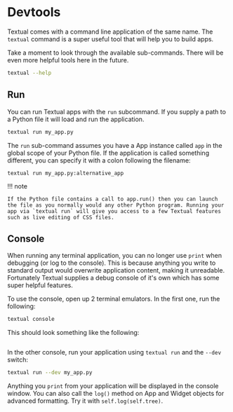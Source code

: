 # Devtools

Textual comes with a command line application of the same name. The `textual` command is a super useful tool that will help you to build apps.

Take a moment to look through the available sub-commands. There will be even more helpful tools here in the future.

```bash
textual --help
```

## Run

You can run Textual apps with the `run` subcommand. If you supply a path to a Python file it will load and run the application.

```bash
textual run my_app.py
```

The `run` sub-command assumes you have a App instance called `app` in the global scope of your Python file. If the application is called something different, you can specify it with a colon following the filename:

```
textual run my_app.py:alternative_app
```

!!! note

    If the Python file contains a call to app.run() then you can launch the file as you normally would any other Python program. Running your app via `textual run` will give you access to a few Textual features such as live editing of CSS files.

## Console

When running any terminal application, you can no longer use `print` when debugging (or log to the console). This is because anything you write to standard output would overwrite application content, making it unreadable. Fortunately Textual supplies a debug console of it's own which has some super helpful features.

To use the console, open up 2 terminal emulators. In the first one, run the following:

```bash
textual console
```

This should look something like the following:

```{.textual title="textual console" path="docs/examples/getting_started/console.py", press="_,_"}
```

In the other console, run your application using `textual run` and the `--dev` switch:

```bash
textual run --dev my_app.py
```

Anything you `print` from your application will be displayed in the console window. You can also call the `log()` method on App and Widget objects for advanced formatting. Try it with `self.log(self.tree)`.

